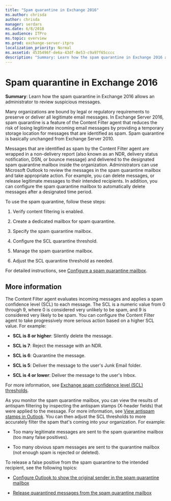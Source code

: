 ```yaml
---
title: "Spam quarantine in Exchange 2016"
ms.author: chrisda
author: chrisda
manager: serdars
ms.date: 6/8/2018
ms.audience: ITPro
ms.topic: overview
ms.prod: exchange-server-itpro
localization_priority: Normal
ms.assetid: 4535496f-de6a-43df-8e53-c9a97f65cccc
description: "Summary: Learn how the spam quarantine in Exchange 2016 allows an administrator to review suspicious messages."
---
```


# Spam quarantine in Exchange 2016

 **Summary**: Learn how the spam quarantine in Exchange 2016 allows an administrator to review suspicious messages.

Many organizations are bound by legal or regulatory requirements to preserve or deliver all legitimate email messages. In Exchange Server 2016, spam quarantine is a feature of the Content Filter agent that reduces the risk of losing legitimate incoming email messages by providing a temporary storage location for messages that are identified as spam. Spam quarantine is basically unchanged from Exchange Server 2010.

Messages that are identified as spam by the Content Filter agent are wrapped in a non-delivery report (also known as an NDR, delivery status notification, DSN, or bounce message) and delivered to the designated spam quarantine mailbox inside the organization. Administrators can use Microsoft Outlook to review the messages in the spam quarantine mailbox and take appropriate action. For example, you can delete messages, or release legitimate messages to their intended recipients. In addition, you can configure the spam quarantine mailbox to automatically delete messages after a designated time period.

To use the spam quarantine, follow these steps:

1. Verify content filtering is enabled.

2. Create a dedicated mailbox for spam quarantine.

3. Specify the spam quarantine mailbox.

4. Configure the SCL quarantine threshold.

5. Manage the spam quarantine mailbox.

6. Adjust the SCL quarantine threshold as needed.

For detailed instructions, see [Configure a spam quarantine mailbox](configure-quarantine-mailboxes.md).

## More information

The Content Filter agent evaluates incoming messages and applies a spam confidence level (SCL) to each message. The SCL is a numeric value from 0 through 9, where 0 is considered very unlikely to be spam, and 9 is considered very likely to be spam. You can configure the Content Filter agent to take progressively more serious action based on a higher SCL value. For example:

- **SCL is 8 or higher**: Silently delete the message.

- **SCL is 7**: Reject the message with an NDR.

- **SCL is 6**: Quarantine the message.

- **SCL is 5**: Deliver the message to the user's Junk Email folder.

- **SCL is 4 or lower**: Deliver the message to the user's Inbox.

For more information, see [Exchange spam confidence level (SCL) thresholds](scl.md).

As you monitor the spam quarantine mailbox, you can view the results of antispam filtering by inspecting the antispam stamps (X-header fields) that were applied to the message. For more information, see [View antispam stamps in Outlook](view-antispam-stamps-in-outlook.md). You can then adjust the SCL thresholds to more accurately filter the spam that's coming into your organization. For example:

- Too many legitimate messages are sent to the spam quarantine mailbox (too many false positives).

- Too many obvious spam messages are sent to the quarantine mailbox (not enough spam is rejected or deleted).

To release a false positive from the spam quarantine to the intended recipient, see the following topics:

- [Configure Outlook to show the original sender in the spam quarantine mailbox](show-quarantined-message-original-senders.md)

- [Release quarantined messages from the spam quarantine mailbox](release-quarantined-messages.md)


